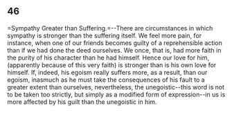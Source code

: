 ## 46

=Sympathy Greater than Suffering.=--There are circumstances in which
sympathy is stronger than the suffering itself. We feel more pain, for
instance, when one of our friends becomes guilty of a reprehensible
action than if we had done the deed ourselves. We once, that is, had
more faith in the purity of his character than he had himself. Hence our
love for him, (apparently because of this very faith) is stronger than
is his own love for himself. If, indeed, his egoism really suffers more,
as a result, than our egoism, inasmuch as he must take the consequences
of his fault to a greater extent than ourselves, nevertheless, the
unegoistic--this word is not to be taken too strictly, but simply as a
modified form of expression--in us is more affected by his guilt than
the unegoistic in him.


